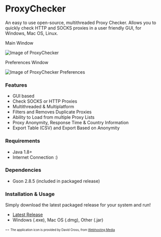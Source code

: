 # ProxyChecker
An easy to use open-source, multithreaded Proxy Checker.
Allows you to quickly check HTTP and SOCKS proxies in a user friendly GUI, for Windows, Mac OS, Linux.

Main Window

![Image of ProxyChecker](https://github.com/HiddenMotives/ProxyChecker-Website/blob/master/preview.gif)


Preferences Window

![Image of ProxyChecker Preferences](https://i.imgur.com/wejFQWT.png)



### Features
* GUI based
* Check SOCKS or HTTP Proxies
* Multithreaded & Multiplatform
* Filters and Removes Duplicate Proxies
* Ability to Load from multiple Proxy Lists
* Proxy Anonymity, Response Time & Country Information
* Export Table (CSV) and Export Based on Anonymity

### Requirements
* Java 1.8+
* Internet Connection :)

### Dependencies
* Gson 2.8.5 (included in packaged release)

### Installation & Usage
Simply download the latest packaged release for your system and run!
* [Latest Release](https://github.com/HiddenMotives/ProxyChecker/releases/latest)
* Windows (.exe), Mac OS (.dmg), Other (.jar)



--
<sub><sup>
The application icon is provided by David Cross, from [Webhosting Media](http://webhostingmedia.net/)
</sup></sub>
